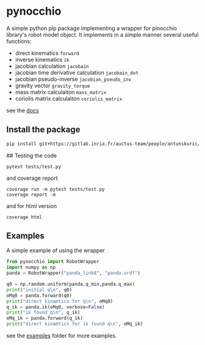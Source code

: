 # pynocchio

A simple python pip package implementing a wrapper for pinocchio library's robot model object. It implements in a simple manner several useful functions:

- direct kinematics `forward`
- inverse kinematics `ik`
- jacobian calculation `jacobain`
- jacobian time derivative calculation `jacobain_dot`
- jacobian pseudo-inverse `jacobian_pseudo_inv`
- gravity vector `gravity_torque`
- mass matrix calculaiton `mass_matrix`
- coriolis matrix calculaiton `coriolis_matrix`

see the [docs](docs/pynocchio.RobotWrapper.md)

## Install the package

```bash
pip install git+https://gitlab.inria.fr/auctus-team/people/antunskuric/pynocchio.git
```

## Testing the code

```shell
pytest tests/test.py
```

and coverage report

```shell
coverage run -m pytest tests/test.py
coverage report -m
```

and for html version

```shell
coverage html
```
## Examples 

A simple example of using the wrapper
```python
from pynocchio import RobotWrapper
import numpy as np
panda = RobotWrapper("panda_link8", "panda.urdf")

q0 = np.random.uniform(panda.q_min,panda.q_max)
print("initial q\n", q0)
oMq0 = panda.forward(q0)
print("direct kinamtics for q\n", oMq0)
q_ik = panda.ik(oMq0, verbose=False)
print("ik found q\n", q_ik)
oMq_ik = panda.forward(q_ik)
print("direct kinamtics for ik found q\n", oMq_ik)
```

see the [examples](examples) folder for more examples.
